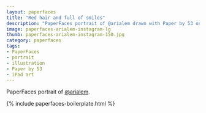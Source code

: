 ```yaml
---
layout: paperfaces
title: "Red hair and full of smiles"
description: "PaperFaces portrait of @arialem drawn with Paper by 53 on an iPad."
image: paperfaces-arialem-instagram-lg
thumb: paperfaces-arialem-instagram-150.jpg
category: paperfaces
tags: 
- PaperFaces
- portrait
- illustration
- Paper by 53
- iPad art
---
```


PaperFaces portrait of [@arialem](http://instagram.com/arialem).

{% include paperfaces-boilerplate.html %}